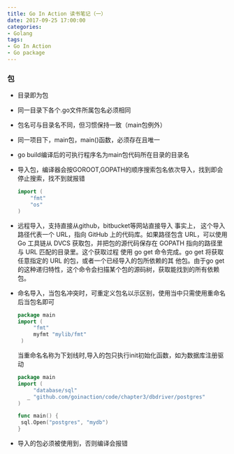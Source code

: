 ```yaml
---
title: Go In Action 读书笔记（一）
date: 2017-09-25 17:00:00
categories:
- Golang
tags:
- Go In Action
- Go package
---
```


### 包

<!-- more -->

- 目录即为包
- 同一目录下各个.go文件所属包名必须相同
- 包名可与目录名不同，但习惯保持一致（main包例外）
- 同一项目下，main包，main()函数，必须存在且唯一
- go build编译后的可执行程序名为main包代码所在目录的目录名
- 导入包，编译器会按GOROOT,GOPATH的顺序搜索包名依次导入，找到即会停止搜索，找不到就报错 
  ```go
  import (
      "fmt"
      "os"
  )
  ```

- 远程导入，支持直接从github，bitbucket等网站直接导入
  事实上， 这个导入路径代表一个 URL，指向 GitHub 上的代码库。如果路径包含 URL，可以使用 Go 工具链从 DVCS 获取包，并把包的源代码保存在 GOPATH 指向的路径里与 URL 匹配的目录里。这个获取过程 使用 go get 命令完成。go get 将获取任意指定的 URL 的包，或者一个已经导入的包所依赖的其 他包。由于go get的这种递归特性，这个命令会扫描某个包的源码树，获取能找到的所有依赖包。


- 命名导入，当包名冲突时，可重定义包名以示区别，使用当中只需使用重命名后当包名即可
  ```go
  package main
  import (
       "fmt"
       myfmt "mylib/fmt"
   )
  ```
  当重命名名称为下划线时,导入的包只执行init初始化函数，如为数据库注册驱动

  ```go
  package main
  import (
       "database/sql"
     _ "github.com/goinaction/code/chapter3/dbdriver/postgres" 
  )

  func main() {
   sql.Open("postgres", "mydb")
  }
  ```

- 导入的包必须被使用到，否则编译会报错






